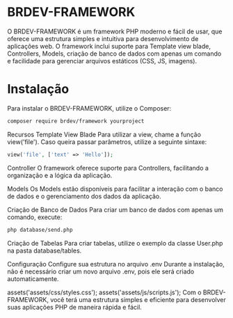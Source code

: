# BRDEV-FRAMEWORK

O BRDEV-FRAMEWORK é um framework PHP moderno e fácil de usar, que oferece uma estrutura simples e intuitiva para desenvolvimento de aplicações web. O framework inclui suporte para Template view blade, Controllers, Models, criação de banco de dados com apenas um comando e facilidade para gerenciar arquivos estáticos (CSS, JS, imagens).

# Instalação
Para instalar o BRDEV-FRAMEWORK, utilize o Composer:

```bash
composer require brdev/framework yourproject
```

Recursos
Template View Blade
Para utilizar a view, chame a função view('file'). Caso queira passar parâmetros, utilize a seguinte sintaxe:

```php
view('file', ['text' => 'Hello']);
```
Controller
O framework oferece suporte para Controllers, facilitando a organização e a lógica da aplicação.

Models
Os Models estão disponíveis para facilitar a interação com o banco de dados e o gerenciamento dos dados da aplicação.

Criação de Banco de Dados
Para criar um banco de dados com apenas um comando, execute:

```bash
php database/send.php
```
Criação de Tabelas
Para criar tabelas, utilize o exemplo da classe User.php na pasta database/tables.

Configuração
Configure sua estrutura no arquivo .env Durante a instalação, não é necessário criar um novo arquivo .env, pois ele será criado automaticamente.


assets('assets/css/styles.css');
assets('assets/js/scripts.js');
Com o BRDEV-FRAMEWORK, você terá uma estrutura simples e eficiente para desenvolver suas aplicações PHP de maneira rápida e fácil.